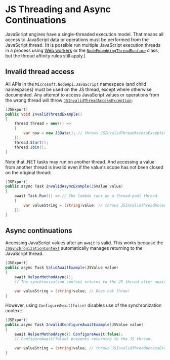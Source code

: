 # JS Threading and Async Continuations

JavaScript engines have a single-threaded execution model. That means all access to JavaScript
data or operations must be performed from the JavaScript thread.
(It is possible run multiple JavaScript execution threads in a process using
[Web workers](https://developer.mozilla.org/en-US/docs/Web/API/Web_Workers_API) or the
[`NodeEmbeddingThreadRuntime`](../reference/dotnet/Microsoft.JavaScript.NodeApi.Runtime/NodeEmbeddingThreadRuntime)
class, but the thread affinity rules still apply.)

## Invalid thread access

All APIs in the `Microsoft.NodeApi.JavaScript` namespace (and child namespaces) must be used on
the JS thread, except where otherwise documented. Any attempt to access JavaScript values or
operations from the wrong thread will throw
[`JSInvalidThreadAccessException`](../reference/dotnet/Microsoft.JavaScript.NodeApi/JSInvalidThreadAccessException):

```C#
[JSExport]
public void InvalidThreadExample()
{
    Thread thread = new(() =>
    {
        var now = new JSDate(); // throws JSInvalidThreadAccessException
    });
    thread.Start();
    thread.Join();
}
```

Note that .NET tasks may run on another thread. And accessing a value from another thread is
invalid even if the value's scope has not been closed on the original thread:

```C#
[JSExport]
public async Task InvalidAsyncExample(JSValue value)
{
    await Task.Run(() => // The lambda runs on a thread-pool thread.
    {
        var valueString = (string)value; // throws JSInvalidThreadAccessException
    });
}
```

## Async continuations

Accessing JavaScript values after an `await` is valid. This works because the
[`JSSynchronizationContext`](../reference/dotnet/Microsoft.JavaScript.NodeApi.Interop/JSSynchronizationContext)
automatically manages returning to the JavaScript thread.

```C#
[JSExport]
public async Task ValidAwaitExample(JSValue value)
{
    await HelperMethodAsync();
    // The synchronization context returns to the JS thread after awaiting.

    var valueString = (string)value; // Does not throw!
}
```

However, using `ConfigureAwait(false)` disables use of the synchronization context:

```C#
[JSExport]
public async Task InvalidConfigureAwaitExample(JSValue value)
{
    await HelperMethodAsync().ConfigureAwait(false);
    // ConfigureAwait(false) prevents returning to the JS thread.

    var valueString = (string)value; // throws JSInvalidThreadAccessException
}
```
